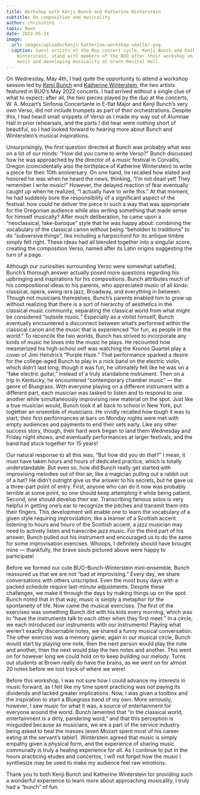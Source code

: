 ```yaml
---
title: Workshop with Kenji Bunch and Katherine Winterstein
subtitle: On composition and musicality
author: chrisshin1
topic: News
date: 2022-05-24
image:
  url: images/uploads/kenji-katherine-workshop-smaller.png
  caption: Guest artists of the May concert cycle, Kenji Bunch and Katherine
    Winterstein, stand with members of the BUO after their workshop on writing
    music and developing musicality at Grant Recital Hall.
---
```

<!--StartFragment-->

On Wednesday, May 4th, I had quite the opportunity to attend a workshop session led by [Kenji Bunch](https://www.kenjibunch.net/) and [Katherine Winterstein](https://music.brown.edu/people/katherine-winterstein), the two artists featured in BUO’s May 2022 concerts. I had arrived without a single clue of what to expect; after all, the two pieces played by the duo at the concerts, W. A. Mozart’s Sinfonia Concertante in E-flat Major and Kenji Bunch’s very own Verso, did not include trumpets as part of their orchestrations. Despite this, I had heard small snippets of Verso as I made my way out of Alumnae Hall in prior rehearsals, and the parts I did hear were nothing short of beautiful, so I had looked forward to hearing more about Bunch and Winterstein’s musical inspirations.

Unsurprisingly, the first question directed at Bunch was probably what was on a lot of our minds: “How did you come to write Verso?” Bunch discussed how he was approached by the director of a music festival in Corvallis, Oregon (coincidentally also the birthplace of Katherine Winterstein) to write a piece for their 10th anniversary. On one hand, he recalled how elated and honored he was when he heard the news, thinking, “I’m not dead yet! They remember I write music!” However, the delayed reaction of fear eventually caught up when he realized, “I actually have to write this.” At that moment, he had suddenly bore the responsibility of a significant aspect of the festival: how could he deliver the piece in such a way that was appropriate for the Oregonian audience while also writing something that made sense for himself musically? After much deliberation, he came upon a “neoclassical, fake-baroque” style that he was happy about: combining the vocabulary of the classical canon without being “beholden to traditions” to do “subversive things”, like including a harpsichord for its antique timbre simply felt right. These ideas had all blended together into a singular score, creating the composition Verso, named after its Latin origins suggesting the turn of a page.

Although our curiosities surrounding Verso were somewhat satisfied, Bunch’s thorough answer actually posed more questions regarding his upbringing and inspirations for his compositions. Bunch attributes much of his compositional ideas to his parents, who appreciated music of all kinds: classical, opera, swing-era jazz, Broadway, and everything in between. Though not musicians themselves, Bunch’s parents enabled him to grow up without realizing that there is a sort of hierarchy of aesthetics in the classical music community, separating the classical world from what might be considered “outside music.” Especially as a violist himself, Bunch eventually encountered a disconnect between what’s performed within the classical canon and the music that is experienced “for fun, as people in the world.” To reconcile the two worlds, Bunch has strived to incorporate any kinds of music he loves into the music he plays. He recounted how mesmerized his high-school self was watching the Kronos Quartet play a cover of Jimi Hendrix’s “Purple Haze.” That performance sparked a desire for the college-aged Bunch to play in a rock band on the electric violin, which didn’t last long; though it was fun, he ultimately felt like he was on a “fake electric guitar,” instead of a truly standalone instrument. Then on a trip in Kentucky, he encountered “contemporary chamber music” — the genre of Bluegrass. With everyone playing on a different instrument with a different part, each musician was tasked to listen and to respond to one another while simultaneously improvising new material on the spot. Just like a true musician would, Bunch took it all back to school in New York, put together an ensemble of musicians. He vividly recalled how tough it was to start; their first performances at bars on Monday nights were met with empty audiences and payments to end their sets early. Like any other success story, though, their hard work began to land them Wednesday and Friday night shows, and eventually performances at larger festivals, and the band had stuck together for 15 years!

Our natural response to all this was, “But how did you do that?” I mean, it must have taken hours and hours of dedicated practice, which is totally understandable. But even so, how did Bunch really get started with improvising melodies out of thin air, like a magician pulling out a rabbit out of a hat? He didn’t outright give us the answer to his secrets, but he gave us a three-part point of entry. First, anyone who can do it now was probably terrible at some point, so one should keep attempting it while being patient. Second, one should develop their ear. Transcribing famous solos is very helpful in getting one’s ear to recognize the pitches and transmit them into their fingers. This development will enable one to learn the vocabulary of a given style requiring improvisation; like a learner of a Scottish accent listening to hours and hours of the Scottish accent, a jazz musician may need to actively listen and transcribe jazz music. For the third part of his answer, Bunch pulled out his instrument and encouraged us to do the same for some improvisation exercises. Whoops, I definitely should have brought mine — thankfully, the brave souls pictured above were happy to participate! 

Before we formed our cute BUO-Bunch-Winterstein mini-ensemble, Bunch reassured us that we are not “bad at improvising.” Every day, we share conversations with others unscripted. Even the most busy days with a packed schedule require last-minute adjustments. Despite these challenges, we make it through the days by making things up on the spot. Bunch noted that in that way, music is simply a metaphor for the spontaneity of life. Now came the musical exercises. The first of the exercises was something Bunch did with his kids every morning, which was to “have the instruments talk to each other when they first meet.” In a circle, we each introduced our instruments with our instruments! Playing what weren’t exactly discernable notes, we shared a funny musical conversation. The other exercise was a memory game; again in our musical circle, Bunch would start by playing one note, then the next person would play the note and another, then the next would play the two notes and another. This went on for however long we could hold on to keep building our melody. Turns out students at Brown really do have the brains, as we went on for almost 20 notes before we lost track of where we were! 

Before this workshop, I was not sure how I could advance my interests in music forward, as I felt like my time spent practicing was not paying its dividends and lacked greater implications. Now, I was given a toolbox and the inspiration to start a Bluegrass band of my own. More seriously, however, I saw music for what it was, a source of entertainment for everyone around the world. Bunch lamented that “in the classical world, entertainment is a dirty, pandering word,” and that this perception is misguided because as musicians, we are a part of the service industry being asked to heal the masses (even Mozart spent most of his career eating at the servant’s table!). Winterstein agreed that music is simply empathy given a physical form, and the experience of sharing music communally is truly a healing experience for all. As I continue to put in the hours practicing etudes and concertos, I will not forget how the music I synthesize may be used to make my audience feel raw emotions. 

Thank you to both Kenji Bunch and Katherine Winterstein for providing such a wonderful experience to learn more about approaching musicality, I truly had a “bunch” of fun. 



<!--EndFragment-->